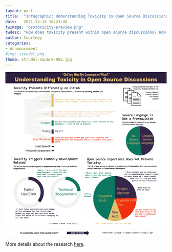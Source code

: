 ```yaml
---
layout: post
title:  "Infographic: Understanding Toxicity in Open Source Discussions"
date:   2021-12-14 16:23:46
twimage: "osstoxicity-preview.png"
twdesc: "How does toxicity present within open source discussions? How does it differ from toxicity on other online platforms? How can we better design identification and intervention methods to address toxicity in open source communities?"
author: Courtney
categories: 
- Announcement
#img: strudel.png
thumb: strudel-square-003.jpg
---
```



![STRUDEL](/assets/img/info-osstoxicity.jpg)

More details about the research [here](../../papers/osstoxicity22.pdf). 
